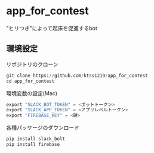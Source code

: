 # app_for_contest
"ヒリつき"によって起床を促進するbot

## 環境設定
リポジトリのクローン
```python
git clone https://github.com/ktss1219/app_for_contest
cd app_for_contest
```
環境変数の設定(Mac)
```python
export "SLACK_BOT_TOKEN" = <ボットトークン>
export "SLACK_APP_TOKEN" = <アプリレベルトークン>
export "FIREBASE_KEY" = <鍵>
```

各種パッケージのダウンロード
```python
pip install slack_bolt
pip install firebase
```

